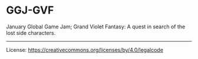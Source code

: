 # GGJ-GVF
January Global Game Jam; Grand Violet Fantasy: A quest in search of the lost side characters.
***

License: https://creativecommons.org/licenses/by/4.0/legalcode
